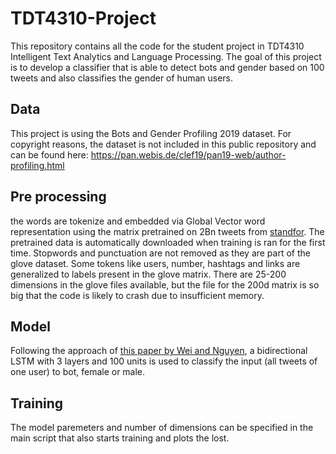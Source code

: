 # TDT4310-Project
This repository contains all the code for the student project in TDT4310 Intelligent Text Analytics and Language Processing.
The goal of this project is to develop a classifier that is able to detect bots and gender based on 100 tweets and also classifies the gender of human users.
## Data
This project is using the Bots and Gender Profiling 2019 dataset. For copyright reasons, the dataset is not included in this public repository and can be found here: https://pan.webis.de/clef19/pan19-web/author-profiling.html
## Pre processing
the words are tokenize and embedded via Global Vector word representation using the matrix pretrained on 2Bn tweets from [standfor](https://nlp.stanford.edu/projects/glove/). The pretrained data is automatically downloaded when training is ran for the first time. Stopwords and punctuation are not removed as they are part of the glove dataset. Some tokens like users, number, hashtags and links are generalized to labels present in the glove matrix. There are 25-200 dimensions in the glove files available, but the file for the 200d matrix is so big that the code is likely to crash due to insufficient memory.
## Model 
Following the approach of [this paper by Wei and Nguyen](https://arxiv.org/abs/2002.01336v1), a bidirectional LSTM with 3 layers and 100 units is used to classify the input (all tweets of one user) to bot, female or male.
## Training
The model paremeters and number of dimensions can be specified in the main script that also starts training and plots the lost.